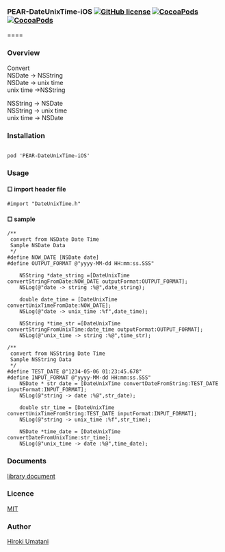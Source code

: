 ### PEAR-DateUnixTime-iOS [![GitHub license](https://img.shields.io/badge/LICENSE-MIT%20LICENSE-blue.svg)](https://github.com/HirokiUmatani/PEAR-DateUnixTime-iOS/LICENSE) [![CocoaPods](https://img.shields.io/badge/platform-ios-lightgrey.svg)](https://cocoapods.org/pods/PEAR-DateUnixTime-iOS) [![CocoaPods](https://img.shields.io/cocoapods/v/PEAR-DateUnixTime-iOS.svg)](https://cocoapods.org/pods/PEAR-DateUnixTime-iOS)  

====
### Overview
Convert  
NSDate -> NSString  
NSDate -> unix time  
unix time ->NSString  

NSString -> NSDate  
NSString -> unix time  
unix time -> NSDate  

### Installation
<code>
pod 'PEAR-DateUnixTime-iOS'
</code>

### Usage

#### □ import header file
```
#import "DateUnixTime.h"
```

#### □ sample
```
/**
 convert from NSDate Date Time
 Sample NSDate Data
 */
#define NOW_DATE [NSDate date]
#define OUTPUT_FORMAT @"yyyy-MM-dd HH:mm:ss.SSS"
    
    NSString *date_string =[DateUnixTime convertStringFromDate:NOW_DATE outputFormat:OUTPUT_FORMAT];
    NSLog(@"date -> string :%@",date_string);
    
    double date_time = [DateUnixTime convertUnixTimeFromDate:NOW_DATE];
    NSLog(@"date -> unix_time :%f",date_time);
    
    NSString *time_str =[DateUnixTime convertStringFromUnixTime:date_time outputFormat:OUTPUT_FORMAT];
    NSLog(@"unix_time -> string :%@",time_str);
    
/**
 convert from NSString Date Time
 Sample NSString Data
 */
#define TEST_DATE @"1234-05-06 01:23:45.678"
#define INPUT_FORMAT @"yyyy-MM-dd HH:mm:ss.SSS"
    NSDate * str_date = [DateUnixTime convertDateFromString:TEST_DATE inputFormat:INPUT_FORMAT];
    NSLog(@"string -> date :%@",str_date);
    
    double str_time = [DateUnixTime convertUnixTimeFromString:TEST_DATE inputFormat:INPUT_FORMAT];
    NSLog(@"string -> unix_time :%f",str_time);
    
    NSDate *time_date = [DateUnixTime convertDateFromUnixTime:str_time];
    NSLog(@"unix_time -> date :%@",time_date);
```

### Documents
[library document](http://cocoadocs.org/docsets/PEAR-DateUnixTime-iOS)

### Licence
[MIT](https://github.com/HirokiUmatani/PEAR-DateUnixTime-iOS/blob/master/LICENSE)

### Author
[Hiroki Umatani](https://github.com/HirokiUmatani)
